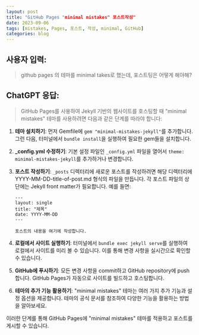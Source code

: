 ```yaml
---
layout: post
title: "GitHub Pages "minimal mistakes" 포스트작성"
date: 2023-09-06
tags: [mistakes, Pages, 포스트, 작성, minimal, GitHub]
categories: blog
---
```


## 사용자 입력:
> github pages 의 테마를 minimal takes로 했는데, 포스트팅은 어떻게 해야해?

## ChatGPT 응답:
> GitHub Pages를 사용하여 Jekyll 기반의 웹사이트를 호스팅할 때 "minimal mistakes" 테마를 사용하려면 다음과 같은 단계를 따라야 합니다:

1. **테마 설치하기**: 
   먼저 Gemfile에 `gem "minimal-mistakes-jekyll"`를 추가합니다. 그런 다음, 터미널에서 `bundle install`을 실행하여 필요한 gem들을 설치합니다.

2. **_config.yml 수정하기**: 
   기본 설정 파일인 `_config.yml` 파일을 열어서 `theme: minimal-mistakes-jekyll`를 추가하거나 변경합니다.

3. **포스트 작성하기**:
   `_posts` 디렉터리에 새로운 포스트를 작성하려면 해당 디렉터리에 YYYY-MM-DD-title-of-post.md 형식의 파일을 만듭니다. 각 포스트 파일의 상단에는 Jekyll front matter가 필요합니다. 예를 들면:
   
   ```
   ---
   layout: single
   title: "제목"
   date: YYYY-MM-DD
   ---
   
   포스트의 내용을 여기에 작성합니다.
   ```

4. **로컬에서 사이트 실행하기**:
   터미널에서 `bundle exec jekyll serve`를 실행하여 로컬에서 사이트를 미리 볼 수 있습니다. 이를 통해 변경 사항을 실시간으로 확인할 수 있습니다.

5. **GitHub에 푸시하기**:
   모든 변경 사항을 commit하고 GitHub repository에 push합니다. GitHub Pages가 자동으로 사이트를 빌드하고 호스팅합니다.

6. **테마의 추가 기능 활용하기**:
   "minimal mistakes" 테마는 여러 가지 추가 기능과 설정 옵션을 제공합니다. 테마의 공식 문서를 참조하여 다양한 기능을 활용하는 방법을 알아보세요.

이러한 단계를 통해 GitHub Pages에 "minimal mistakes" 테마를 적용하고 포스트를 게시할 수 있습니다.

